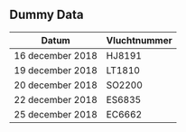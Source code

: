 


## Dummy Data

| Datum            | Vluchtnummer |
| ---------------- | ------------ |
| 16 december 2018 | HJ8191       |
| 19 december 2018 | LT1810       |
| 20 december 2018 | SO2200       |
| 22 december 2018 | ES6835       |
| 25 december 2018 | EC6662       |
